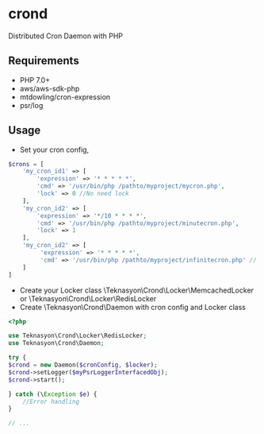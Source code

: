 # crond
Distributed Cron Daemon with PHP

## Requirements
* PHP 7.0+
* aws/aws-sdk-php
* mtdowling/cron-expression
* psr/log

## Usage

- Set your cron config,
``` php
$crons = [
    'my_cron_id1' => [
        'expression' => '* * * * *',
        'cmd' => '/usr/bin/php /pathto/myproject/mycron.php',
        'lock' => 0 //No need lock
    ],
    'my_cron_id2' => [
        'expression' => '*/10 * * * *',
        'cmd' => '/usr/bin/php /pathto/myproject/minutecron.php',
        'lock' => 1
    ],
    'my_cron_id2' => [
         'expression' => '* * * * *',
         'cmd' => '/usr/bin/php /pathto/myproject/infinitecron.php' // Like lock:1
    ]
]
```
- Create your Locker class \Teknasyon\Crond\Locker\MemcachedLocker or \Teknasyon\Crond\Locker\RedisLocker
- Create \Teknasyon\Crond\Daemon with cron config and Locker class

``` php
<?php

use Teknasyon\Crond\Locker\RedisLocker;
use Teknasyon\Crond\Daemon;

try {
$crond = new Daemon($cronConfig, $locker);
$crond->setLogger($myPsrLoggerInterfacedObj);
$crond->start();

} catch (\Exception $e) {
    //Error handling
}

// ...
```

